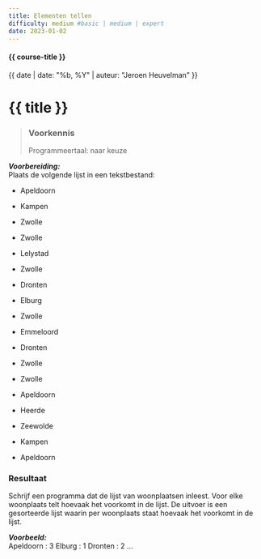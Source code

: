 ```yaml
---
title: Elementen tellen
difficulty: medium #basic | medium | expert
date: 2023-01-02
---
```


#### {{ course-title }}
{{ date | date: "%b, %Y" | auteur: "Jeroen Heuvelman" }}


# {{ title }}

> ### Voorkennis
> Programmeertaal: naar keuze

***Voorbereiding:***  
Plaats de volgende lijst in een tekstbestand:

- Apeldoorn

- Kampen

- Zwolle

- Zwolle

- Lelystad

- Zwolle

- Dronten

- Elburg

- Zwolle

- Emmeloord

- Dronten

- Zwolle

- Zwolle

- Apeldoorn

- Heerde

- Zeewolde

- Kampen

- Apeldoorn

### Resultaat
Schrijf een programma dat de lijst van woonplaatsen inleest. Voor elke
woonplaats telt hoevaak het voorkomt in de lijst. De uitvoer is een
gesorteerde lijst waarin per woonplaats staat hoevaak het voorkomt in de
lijst.

***Voorbeeld:***  
Apeldoorn : 3 Elburg : 1 Dronten : 2 ...
